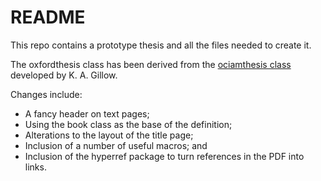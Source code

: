 # README #

This repo contains a prototype thesis and all the files needed to create it.

The oxfordthesis class has been derived from the [ociamthesis class](https://www.maths.ox.ac.uk/members/it/faqs/latex/thesis-class) developed by K. A. Gillow.

Changes include:
 * A fancy header on text pages;
 * Using the book class as the base of the definition;
 * Alterations to the layout of the title page;
 * Inclusion of a number of useful macros; and
 * Inclusion of the hyperref package to turn references in the PDF into links.